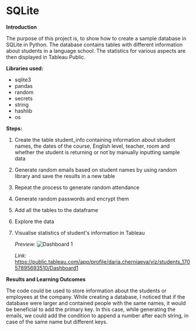 # SQLite
 __Introduction__ 

 The purpose of this project is, to show how to create a sample database in SQLite in Python. 
 The database contains tables with different information about students in a language school.
 The statistics for various aspects are then displayed in Tableau Public.

 
__Libraries used:__
- sqlite3
- pandas
- random
- secrets
- string
- hashlib
- os

__Steps:__

1. Create the table student_info containing information about student names, the dates of the course, 
English level, teacher, room and whether the student is returning or not by manually inputting sample data

2. Generate random emails based on student names by using random library and save the results in a new table

3. Repeat the process to generate random attendance

4. Generate random passwords and encrypt them

5. Add all the tables to the dataframe

6. Explore the data

7. Visualise statistics of student's information in Tableau

   _Preview:_
![Dashboard 1](https://github.com/cherniad/SQLite/assets/129260187/47778882-efd7-49d7-877c-fa56b12cb451)


   _Link:_ 
https://public.tableau.com/app/profile/daria.cherniaeva/viz/students_17057895693510/Dashboard1

__Results and Learning Outcomes__ 

The code could be used to store information about the students or employees at the company. 
While creating a database, I noticed that if the database were larger and contained people 
with the same names, it would be beneficial to add the primary key. In this case, while generating 
the emails, we could add the condition to append a number after each string, in case of the same name
but different keys. 
